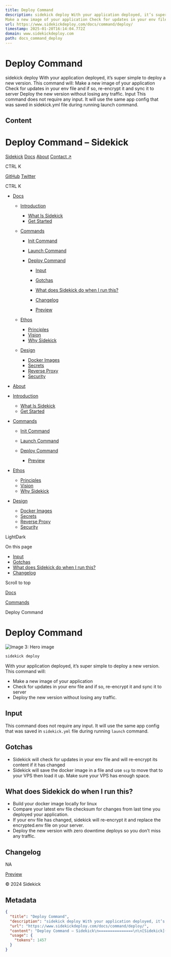```yaml
---
title: Deploy Command
description: sidekick deploy With your application deployed, it’s super simple to deploy a new version. This command will:
Make a new image of your application Check for updates in your env file and if so, re-encrypt it and sync it to server Deploy the new version without losing any traffic. Input This command does not require any input. It will use the same app config that was saved in sidekick.yml file during running launch command.
url: https://www.sidekickdeploy.com/docs/command/deploy/
timestamp: 2025-01-20T16:14:04.772Z
domain: www.sidekickdeploy.com
path: docs_command_deploy
---
```


# Deploy Command


sidekick deploy With your application deployed, it’s super simple to deploy a new version. This command will:
Make a new image of your application Check for updates in your env file and if so, re-encrypt it and sync it to server Deploy the new version without losing any traffic. Input This command does not require any input. It will use the same app config that was saved in sidekick.yml file during running launch command.


## Content

Deploy Command – Sidekick
===============

[Sidekick](https://www.sidekickdeploy.com/) [Docs](https://www.sidekickdeploy.com/docs/introduction "Docs") [About](https://www.sidekickdeploy.com/about "About") [Contact ↗](https://github.com/mightymoud "Contact ↗")

 CTRL K

[GitHub](https://github.com/mightymoud/sidekick "GitHub") [Twitter](https://twitter.com/mightymoud "Twitter")

 CTRL K

*   [Docs](https://www.sidekickdeploy.com/docs/)
    
    *   [Introduction](https://www.sidekickdeploy.com/docs/introduction/)
        
        *   [What Is Sidekick](https://www.sidekickdeploy.com/docs/introduction/what-is-sidekick/)
        *   [Get Started](https://www.sidekickdeploy.com/docs/introduction/get-started/)
        
    *   [Commands](https://www.sidekickdeploy.com/docs/command/)
        
        *   [Init Command](https://www.sidekickdeploy.com/docs/command/init/)
        *   [Launch Command](https://www.sidekickdeploy.com/docs/command/launch/)
        *   [Deploy Command](https://www.sidekickdeploy.com/docs/command/deploy/)
            
            *   [Input](https://www.sidekickdeploy.com/docs/command/deploy/#input)
            *   [Gotchas](https://www.sidekickdeploy.com/docs/command/deploy/#gotchas)
            *   [What does Sidekick do when I run this?](https://www.sidekickdeploy.com/docs/command/deploy/#what-does-sidekick-do-when-i-run-this)
            *   [Changelog](https://www.sidekickdeploy.com/docs/command/deploy/#changelog)
            
            *   [Preview](https://www.sidekickdeploy.com/docs/command/deploy/preview/)
            
        
    *   [Ethos](https://www.sidekickdeploy.com/docs/ethos/)
        
        *   [Principles](https://www.sidekickdeploy.com/docs/ethos/principles/)
        *   [Vision](https://www.sidekickdeploy.com/docs/ethos/vision/)
        *   [Why Sidekick](https://www.sidekickdeploy.com/docs/ethos/why-sidekick/)
        
    *   [Design](https://www.sidekickdeploy.com/docs/design/)
        
        *   [Docker Images](https://www.sidekickdeploy.com/docs/design/docker-images/)
        *   [Secrets](https://www.sidekickdeploy.com/docs/design/secrets/)
        *   [Reverse Proxy](https://www.sidekickdeploy.com/docs/design/reverse-proxy/)
        *   [Security](https://www.sidekickdeploy.com/docs/design/security/)
        
    
*   [About](https://www.sidekickdeploy.com/about/)

*   [Introduction](https://www.sidekickdeploy.com/docs/introduction/)
    
    *   [What Is Sidekick](https://www.sidekickdeploy.com/docs/introduction/what-is-sidekick/)
    *   [Get Started](https://www.sidekickdeploy.com/docs/introduction/get-started/)
    
*   [Commands](https://www.sidekickdeploy.com/docs/command/)
    
    *   [Init Command](https://www.sidekickdeploy.com/docs/command/init/)
    *   [Launch Command](https://www.sidekickdeploy.com/docs/command/launch/)
    *   [Deploy Command](https://www.sidekickdeploy.com/docs/command/deploy/)
        
        *   [Preview](https://www.sidekickdeploy.com/docs/command/deploy/preview/)
        
    
*   [Ethos](https://www.sidekickdeploy.com/docs/ethos/)
    
    *   [Principles](https://www.sidekickdeploy.com/docs/ethos/principles/)
    *   [Vision](https://www.sidekickdeploy.com/docs/ethos/vision/)
    *   [Why Sidekick](https://www.sidekickdeploy.com/docs/ethos/why-sidekick/)
    
*   [Design](https://www.sidekickdeploy.com/docs/design/)
    
    *   [Docker Images](https://www.sidekickdeploy.com/docs/design/docker-images/)
    *   [Secrets](https://www.sidekickdeploy.com/docs/design/secrets/)
    *   [Reverse Proxy](https://www.sidekickdeploy.com/docs/design/reverse-proxy/)
    *   [Security](https://www.sidekickdeploy.com/docs/design/security/)
    

LightDark

On this page

*   [Input](https://www.sidekickdeploy.com/docs/command/deploy/#input)
*   [Gotchas](https://www.sidekickdeploy.com/docs/command/deploy/#gotchas)
*   [What does Sidekick do when I run this?](https://www.sidekickdeploy.com/docs/command/deploy/#what-does-sidekick-do-when-i-run-this)
*   [Changelog](https://www.sidekickdeploy.com/docs/command/deploy/#changelog)

Scroll to top

[Docs](https://www.sidekickdeploy.com/docs/)

[Commands](https://www.sidekickdeploy.com/docs/command/)

Deploy Command

Deploy Command
==============

![Image 3: Hero image](https://raw.githubusercontent.com/MightyMoud/sidekick/main/demo/imgs/deploy.png)

```bash
sidekick deploy
```

With your application deployed, it’s super simple to deploy a new version. This command will:

*   Make a new image of your application
*   Check for updates in your env file and if so, re-encrypt it and sync it to server
*   Deploy the new version without losing any traffic.

Input[](https://www.sidekickdeploy.com/docs/command/deploy/#input)
------------------------------------------------------------------

This command does not require any input. It will use the same app config that was saved in `sidekick.yml` file during running `launch` command.

Gotchas[](https://www.sidekickdeploy.com/docs/command/deploy/#gotchas)
----------------------------------------------------------------------

*   Sidekick will check for updates in your env file and will re-encrypt its content if it has changed
*   Sidekick will save the docker image in a file and use `scp` to move that to your VPS then load it up. Make sure your VPS has enough space.

What does Sidekick do when I run this?[](https://www.sidekickdeploy.com/docs/command/deploy/#what-does-sidekick-do-when-i-run-this)
-----------------------------------------------------------------------------------------------------------------------------------

*   Build your docker image locally for linux
*   Compare your latest env file checksum for changes from last time you deployed your application.
*   If your env file has changed, sidekick will re-encrypt it and replace the encrypted.env file on your server.
*   Deploy the new version with zero downtime deploys so you don’t miss any traffic.

Changelog[](https://www.sidekickdeploy.com/docs/command/deploy/#changelog)
--------------------------------------------------------------------------

NA

[Preview](https://www.sidekickdeploy.com/docs/command/deploy/preview/ "Preview")

© 2024 Sidekick

## Metadata

```json
{
  "title": "Deploy Command",
  "description": "sidekick deploy With your application deployed, it’s super simple to deploy a new version. This command will:\nMake a new image of your application Check for updates in your env file and if so, re-encrypt it and sync it to server Deploy the new version without losing any traffic. Input This command does not require any input. It will use the same app config that was saved in sidekick.yml file during running launch command.",
  "url": "https://www.sidekickdeploy.com/docs/command/deploy/",
  "content": "Deploy Command – Sidekick\n===============\n\n[Sidekick](https://www.sidekickdeploy.com/) [Docs](https://www.sidekickdeploy.com/docs/introduction \"Docs\") [About](https://www.sidekickdeploy.com/about \"About\") [Contact ↗](https://github.com/mightymoud \"Contact ↗\")\n\n CTRL K\n\n[GitHub](https://github.com/mightymoud/sidekick \"GitHub\") [Twitter](https://twitter.com/mightymoud \"Twitter\")\n\n CTRL K\n\n*   [Docs](https://www.sidekickdeploy.com/docs/)\n    \n    *   [Introduction](https://www.sidekickdeploy.com/docs/introduction/)\n        \n        *   [What Is Sidekick](https://www.sidekickdeploy.com/docs/introduction/what-is-sidekick/)\n        *   [Get Started](https://www.sidekickdeploy.com/docs/introduction/get-started/)\n        \n    *   [Commands](https://www.sidekickdeploy.com/docs/command/)\n        \n        *   [Init Command](https://www.sidekickdeploy.com/docs/command/init/)\n        *   [Launch Command](https://www.sidekickdeploy.com/docs/command/launch/)\n        *   [Deploy Command](https://www.sidekickdeploy.com/docs/command/deploy/)\n            \n            *   [Input](https://www.sidekickdeploy.com/docs/command/deploy/#input)\n            *   [Gotchas](https://www.sidekickdeploy.com/docs/command/deploy/#gotchas)\n            *   [What does Sidekick do when I run this?](https://www.sidekickdeploy.com/docs/command/deploy/#what-does-sidekick-do-when-i-run-this)\n            *   [Changelog](https://www.sidekickdeploy.com/docs/command/deploy/#changelog)\n            \n            *   [Preview](https://www.sidekickdeploy.com/docs/command/deploy/preview/)\n            \n        \n    *   [Ethos](https://www.sidekickdeploy.com/docs/ethos/)\n        \n        *   [Principles](https://www.sidekickdeploy.com/docs/ethos/principles/)\n        *   [Vision](https://www.sidekickdeploy.com/docs/ethos/vision/)\n        *   [Why Sidekick](https://www.sidekickdeploy.com/docs/ethos/why-sidekick/)\n        \n    *   [Design](https://www.sidekickdeploy.com/docs/design/)\n        \n        *   [Docker Images](https://www.sidekickdeploy.com/docs/design/docker-images/)\n        *   [Secrets](https://www.sidekickdeploy.com/docs/design/secrets/)\n        *   [Reverse Proxy](https://www.sidekickdeploy.com/docs/design/reverse-proxy/)\n        *   [Security](https://www.sidekickdeploy.com/docs/design/security/)\n        \n    \n*   [About](https://www.sidekickdeploy.com/about/)\n\n*   [Introduction](https://www.sidekickdeploy.com/docs/introduction/)\n    \n    *   [What Is Sidekick](https://www.sidekickdeploy.com/docs/introduction/what-is-sidekick/)\n    *   [Get Started](https://www.sidekickdeploy.com/docs/introduction/get-started/)\n    \n*   [Commands](https://www.sidekickdeploy.com/docs/command/)\n    \n    *   [Init Command](https://www.sidekickdeploy.com/docs/command/init/)\n    *   [Launch Command](https://www.sidekickdeploy.com/docs/command/launch/)\n    *   [Deploy Command](https://www.sidekickdeploy.com/docs/command/deploy/)\n        \n        *   [Preview](https://www.sidekickdeploy.com/docs/command/deploy/preview/)\n        \n    \n*   [Ethos](https://www.sidekickdeploy.com/docs/ethos/)\n    \n    *   [Principles](https://www.sidekickdeploy.com/docs/ethos/principles/)\n    *   [Vision](https://www.sidekickdeploy.com/docs/ethos/vision/)\n    *   [Why Sidekick](https://www.sidekickdeploy.com/docs/ethos/why-sidekick/)\n    \n*   [Design](https://www.sidekickdeploy.com/docs/design/)\n    \n    *   [Docker Images](https://www.sidekickdeploy.com/docs/design/docker-images/)\n    *   [Secrets](https://www.sidekickdeploy.com/docs/design/secrets/)\n    *   [Reverse Proxy](https://www.sidekickdeploy.com/docs/design/reverse-proxy/)\n    *   [Security](https://www.sidekickdeploy.com/docs/design/security/)\n    \n\nLightDark\n\nOn this page\n\n*   [Input](https://www.sidekickdeploy.com/docs/command/deploy/#input)\n*   [Gotchas](https://www.sidekickdeploy.com/docs/command/deploy/#gotchas)\n*   [What does Sidekick do when I run this?](https://www.sidekickdeploy.com/docs/command/deploy/#what-does-sidekick-do-when-i-run-this)\n*   [Changelog](https://www.sidekickdeploy.com/docs/command/deploy/#changelog)\n\nScroll to top\n\n[Docs](https://www.sidekickdeploy.com/docs/)\n\n[Commands](https://www.sidekickdeploy.com/docs/command/)\n\nDeploy Command\n\nDeploy Command\n==============\n\n![Image 3: Hero image](https://raw.githubusercontent.com/MightyMoud/sidekick/main/demo/imgs/deploy.png)\n\n```bash\nsidekick deploy\n```\n\nWith your application deployed, it’s super simple to deploy a new version. This command will:\n\n*   Make a new image of your application\n*   Check for updates in your env file and if so, re-encrypt it and sync it to server\n*   Deploy the new version without losing any traffic.\n\nInput[](https://www.sidekickdeploy.com/docs/command/deploy/#input)\n------------------------------------------------------------------\n\nThis command does not require any input. It will use the same app config that was saved in `sidekick.yml` file during running `launch` command.\n\nGotchas[](https://www.sidekickdeploy.com/docs/command/deploy/#gotchas)\n----------------------------------------------------------------------\n\n*   Sidekick will check for updates in your env file and will re-encrypt its content if it has changed\n*   Sidekick will save the docker image in a file and use `scp` to move that to your VPS then load it up. Make sure your VPS has enough space.\n\nWhat does Sidekick do when I run this?[](https://www.sidekickdeploy.com/docs/command/deploy/#what-does-sidekick-do-when-i-run-this)\n-----------------------------------------------------------------------------------------------------------------------------------\n\n*   Build your docker image locally for linux\n*   Compare your latest env file checksum for changes from last time you deployed your application.\n*   If your env file has changed, sidekick will re-encrypt it and replace the encrypted.env file on your server.\n*   Deploy the new version with zero downtime deploys so you don’t miss any traffic.\n\nChangelog[](https://www.sidekickdeploy.com/docs/command/deploy/#changelog)\n--------------------------------------------------------------------------\n\nNA\n\n[Preview](https://www.sidekickdeploy.com/docs/command/deploy/preview/ \"Preview\")\n\n© 2024 Sidekick",
  "usage": {
    "tokens": 1457
  }
}
```
